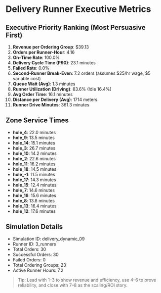 # Delivery Runner Executive Metrics

## Executive Priority Ranking (Most Persuasive First)
1. **Revenue per Ordering Group**: $39.13
2. **Orders per Runner‑Hour**: 4.16
3. **On‑Time Rate**: 100.0%
4. **Delivery Cycle Time (P90)**: 23.1 minutes
5. **Failed Rate**: 0.0%
6. **Second‑Runner Break‑Even**: 7.2 orders (assumes $25/hr wage, $5 variable cost)
7. **Queue Wait (Avg)**: 1.3 minutes
8. **Runner Utilization (Driving)**: 83.6% (Idle 16.4%)
9. **Avg Order Time**: 16.1 minutes
10. **Distance per Delivery (Avg)**: 1714 meters
11. **Runner Drive Minutes**: 361.3 minutes

## Zone Service Times
- **hole_4**: 22.0 minutes
- **hole_9**: 13.5 minutes
- **hole_14**: 15.1 minutes
- **hole_3**: 26.7 minutes
- **hole_10**: 14.2 minutes
- **hole_2**: 22.6 minutes
- **hole_11**: 16.2 minutes
- **hole_18**: 14.5 minutes
- **hole_-1**: 11.5 minutes
- **hole_17**: 14.3 minutes
- **hole_15**: 12.4 minutes
- **hole_7**: 14.6 minutes
- **hole_16**: 15.6 minutes
- **hole_8**: 13.8 minutes
- **hole_13**: 16.4 minutes
- **hole_12**: 17.6 minutes


## Simulation Details
- Simulation ID: delivery_dynamic_09
- Runner ID: 3_runners
- Total Orders: 30
- Successful Orders: 30
- Failed Orders: 0
- Total Ordering Groups: 23
- Active Runner Hours: 7.2

> Tip: Lead with 1–3 to show revenue and efficiency, use 4–6 to prove reliability, and close with 7–8 as the scaling/ROI story.
